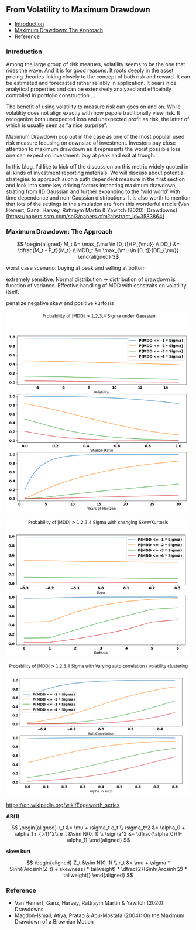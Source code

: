 #

## From Volatility to Maximum Drawdown


- [Introduction](#introduction)
- [Maximum Drawdown: The Approach](#approach)
- [Reference](#ref)

### Introduction <a name="introduction"></a>

Among the large group of risk mearues, volatility seems to be the one that rides the wave. And it is for good reasons. It roots deeply in the asset pricing theories linking closely to the concept of both risk and reward. It can be estimated and forecasted rather reliably in application. It bears nice analytical properties and can be extensively analyzed and efficeintly controlled in portfolio construction ...

The benefit of using volatility to measure risk can goes on and on. While volatility does not align exactly with how pepole traditionally view risk. It recoganize both unexpected loss and unexpected profit as risk, the latter of which is usually seen as "a nice surprise". 

Maximum Drawdown pop out in the case as one of the most popular used risk measure focusing on downsize of investment. Investors pay close attention to maximum drawdown as it represents the worst possible loss one can expect on investment: buy at peak and exit at trough.

In this blog, I'd like to kick off the discussion on this metric widely quoted in all kinds of investment reporting materials. We will discuss about potential strategies to approach such a path dependent measure in the first section and look into some key driving factors impacting maximum drawdown, strating from IID Gaussian and further expanding to the 'wild world' with time dependence and non-Gaussian distributions. It is also worth to mention that lots of the settings in the simulation are from this wonderful article (Van Hemert, Ganz, Harvey, Rattraym Martin & Yawitch (2020): Drawdowns)[https://papers.ssrn.com/sol3/papers.cfm?abstract_id=3583864]



### Maximum Drawdown: The Approach <a name="approach"></a>

$$
\begin{aligned}
M_t &= \max_{\mu \in [0, t]}{P_{\mu}} \\
DD_t &= \dfrac{M_t - P_t}{M_t} \\
MDD_t &= \max_{\mu \in [0, t]}{DD_{\mu}}
\end{aligned}
$$





worst case scenario: buying at peak and selling at bottom

extremely sensitive. Normal distribution -> distribution of drawdown is function of variance. Effective handling of MDD with constraits on volatility itself. 

penalize negative skew and positive kurtosis




![Gaussian](https://raw.githubusercontent.com/SkyBlueRW/SkyBlueRW.github.io/main/_posts/asset/mdd_gaussian.png)


![Moment](https://raw.githubusercontent.com/SkyBlueRW/SkyBlueRW.github.io/main/_posts/asset/mdd_moment.png)


![Auto](https://raw.githubusercontent.com/SkyBlueRW/SkyBlueRW.github.io/main/_posts/asset/mdd_tsc.png)

https://en.wikipedia.org/wiki/Edgeworth_series

**AR(1)**

$$
\begin{aligned}
r_t &= \mu + \sigma_t e_t \\
\sigma_t^2 &= \alpha_0 + \alpha_1 r_{t-1}^2\\
e_t &\sim N(0, 1) \\
\sigma^2 &= \dfrac{\alpha_0}{1-\alpha_1}
\end{aligned}
$$


**skew kurt**

$$
\begin{aligned}
Z_t &\sim N(0, 1) \\
r_t &= \mu + \sigma * Sinh((Arcsinh(Z_t) + skewness) * tailweight) * \dfrac{2}{Sinh(Arcsinh(2) * tailweight)}
\end{aligned}
$$


### Reference <a name="ref"></a>

- Van Hemert, Ganz, Harvey, Rattraym Martin & Yawitch (2020): Drawdowns
- Magdon-Ismail, Atiya, Pratap & Abu-Mostafa (2004): On the Maximum Drawdown of a Brownian Motion
  
